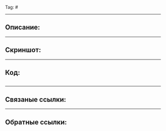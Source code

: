 Tag: #

---
## Описание:


---
## Скриншот:


---
## Код:

``` swift


```

---
## Связаные ссылки:


---
## Обратные ссылки:
